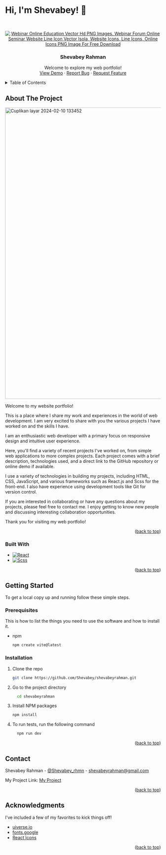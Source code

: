 <!-- Improved compatibility of back to top link: See: https://github.com/othneildrew/Best-README-Template/pull/73 -->
<a name="readme-top"></a>
<!--
*** Thanks for checking out the Best-README-Template. If you have a suggestion
*** that would make this better, please fork the repo and create a pull request
*** or simply open an issue with the tag "enhancement".
*** Don't forget to give the project a star!
*** Thanks again! Now go create something AMAZING! :D
-->



<!-- PROJECT SHIELDS -->
<!--
*** I'm using markdown "reference style" links for readability.
*** Reference links are enclosed in brackets [ ] instead of parentheses ( ).
*** See the bottom of this document for the declaration of the reference variables
*** for contributors-url, forks-url, etc. This is an optional, concise syntax you may use.
*** https://www.markdownguide.org/basic-syntax/#reference-style-links
-->


# Hi, I'm Shevabey! 👋

<!-- PROJECT LOGO -->
<br />
<div align="center">
  <a href="https://github.com/othneildrew/Best-README-Template">

  ![Webinar Online Education Vector Hd PNG Images, Webinar Forum Online Seminar Website Line Icon  Vector Isola, Website Icons, Line Icons, Online Icons PNG Image For Free Download](https://github.com/Shevabey/shevabeyrahman/assets/120761224/9fd4ff27-b9b8-48de-a573-ddd8abcd585b)

    
  </a>


  <h3 align="center">Shevabey Rahman</h3>

  <p align="center">
    Welcome to explore my web portfolio!
<!--     <br />
    <a href="https://github.com/othneildrew/Best-README-Template"><strong>Explore the docs »</strong></a>
    <br /> -->
    <br />
    <a href="https://github.com/othneildrew/Best-README-Template">View Demo</a>
    ·
    <a href="https://github.com/Shevabey/shevabeyrahman/issues">Report Bug</a>
    ·
    <a href="https://github.com/Shevabey/shevabeyrahman/issues">Request Feature</a>
  </p>
</div>



<!-- TABLE OF CONTENTS -->
<details>
  <summary>Table of Contents</summary>
  <ol>
    <li>
      <a href="#about-the-project">About The Project</a>
      <ul>
        <li><a href="#built-with">Built With</a></li>
      </ul>
    </li>
    <li>
      <a href="#getting-started">Getting Started</a>
      <ul>
        <li><a href="#prerequisites">Prerequisites</a></li>
        <li><a href="#installation">Installation</a></li>
      </ul>
    </li>
    <li><a href="#contact">Contact</a></li>
    <li><a href="#acknowledgments">Acknowledgments</a></li>
  </ol>
</details>



<!-- ABOUT THE PROJECT -->
## About The Project

 <img width="939" alt="Cuplikan layar 2024-02-10 133452" src="https://github.com/Shevabey/shevabeyrahman/assets/120761224/13c8f61c-fbb4-4646-85cd-73c475e25358">

Welcome to my website portfolio!

This is a place where I share my work and experiences in the world of web development. I am very excited to share with you the various projects I have worked on and the skills I have.

I am an enthusiastic web developer with a primary focus on responsive design and intuitive user experience.


Here, you'll find a variety of recent projects I've worked on, from simple web applications to more complex projects. Each project comes with a brief description, technologies used, and a direct link to the GitHub repository or online demo if available.


I use a variety of technologies in building my projects, including HTML, CSS, JavaScript, and various frameworks such as React.js and Scss for the front-end. I also have experience using development tools like Git for version control.


If you are interested in collaborating or have any questions about my projects, please feel free to contact me. I enjoy getting to know new people and discussing interesting collaboration opportunities.

Thank you for visiting my web portfolio!

<p align="right">(<a href="#readme-top">back to top</a>)</p>



### Built With

* [![React][React.js]][React-url]
* [![Scss][Scss.com]][Scss-url]



<p align="right">(<a href="#readme-top">back to top</a>)</p>



<!-- GETTING STARTED -->
## Getting Started

To get a local copy up and running follow these simple steps.

### Prerequisites

This is how to list the things you need to use the software and how to install it.
* npm
  ```sh
  npm create vite@latest
  ```

### Installation

1. Clone the repo
   ```sh
   git clone https://github.com/Shevabey/shevabeyrahman.git
   ```
2. Go to the project directory

    ```bash
      cd shevabeyrahman
    ```
   
3. Install NPM packages
   ```sh
   npm install
   ```
4. To run tests, run the following command

    ```bash
      npm run dev
    ```

<p align="right">(<a href="#readme-top">back to top</a>)</p>


<!-- CONTACT -->
## Contact

Shevabey Rahman - [@Shevabey_rhmn](https://www.instagram.com/shevabey_rhmn/) - shevabeyrahman@gmail.com

My Project Link: [My Project](https://github.com/Shevabey?tab=repositories)

<p align="right">(<a href="#readme-top">back to top</a>)</p>



<!-- ACKNOWLEDGMENTS -->
## Acknowledgments

I've included a few of my favorites to kick things off!

* [uiverse.io](https://uiverse.io/)
* [fonts.google](https://fonts.google.com/)
* [React Icons](https://react-icons.github.io/react-icons/search)

<p align="right">(<a href="#readme-top">back to top</a>)</p>



<!-- MARKDOWN LINKS & IMAGES -->
<!-- https://www.markdownguide.org/basic-syntax/#reference-style-links -->
[contributors-shield]: https://img.shields.io/github/contributors/othneildrew/Best-README-Template.svg?style=for-the-badge
[contributors-url]: https://github.com/othneildrew/Best-README-Template/graphs/contributors
[forks-shield]: https://img.shields.io/github/forks/othneildrew/Best-README-Template.svg?style=for-the-badge
[forks-url]: https://github.com/othneildrew/Best-README-Template/network/members
[stars-shield]: https://img.shields.io/github/stars/othneildrew/Best-README-Template.svg?style=for-the-badge
[stars-url]: https://github.com/othneildrew/Best-README-Template/stargazers
[issues-shield]: https://img.shields.io/github/issues/othneildrew/Best-README-Template.svg?style=for-the-badge
[issues-url]: https://github.com/othneildrew/Best-README-Template/issues
[license-shield]: https://img.shields.io/github/license/othneildrew/Best-README-Template.svg?style=for-the-badge
[license-url]: https://github.com/othneildrew/Best-README-Template/blob/master/LICENSE.txt
[linkedin-shield]: https://img.shields.io/badge/-LinkedIn-black.svg?style=for-the-badge&logo=linkedin&colorB=555
[linkedin-url]: https://www.linkedin.com/in/shevabey-rahman/
[product-screenshot]: images/screenshot.png
[Next.js]: https://img.shields.io/badge/next.js-000000?style=for-the-badge&logo=nextdotjs&logoColor=white
[Next-url]: https://nextjs.org/
[React.js]: https://img.shields.io/badge/React-20232A?style=for-the-badge&logo=react&logoColor=61DAFB
[React-url]: https://reactjs.org/
[Vue.js]: https://img.shields.io/badge/Vue.js-35495E?style=for-the-badge&logo=vuedotjs&logoColor=4FC08D
[Vue-url]: https://vuejs.org/
[Angular.io]: https://img.shields.io/badge/Angular-DD0031?style=for-the-badge&logo=angular&logoColor=white
[Angular-url]: https://angular.io/
[Svelte.dev]: https://img.shields.io/badge/Svelte-4A4A55?style=for-the-badge&logo=svelte&logoColor=FF3E00
[Svelte-url]: https://svelte.dev/
[Laravel.com]: https://img.shields.io/badge/Laravel-FF2D20?style=for-the-badge&logo=laravel&logoColor=white
[Laravel-url]: https://laravel.com
[Bootstrap.com]: https://img.shields.io/badge/Bootstrap-563D7C?style=for-the-badge&logo=bootstrap&logoColor=white
[Bootstrap-url]: https://getbootstrap.com
[Scss.com]: https://img.shields.io/badge/SCSS-CC6699?style=for-the-badge&logo=sass&logoColor=white
[Scss-url]: https://sass-lang.com/

